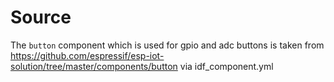 # Source

The `button` component which is used for gpio and adc buttons is taken from https://github.com/espressif/esp-iot-solution/tree/master/components/button via idf_component.yml
